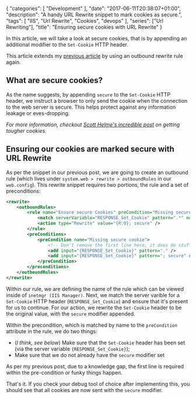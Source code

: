 {
   "categories": [ "Development" ],
   "date": "2017-06-11T20:38:07+01:00",
   "description": "A handy URL Rewrite snippet to mark cookies as secure.",
   "tags": [ "IIS", "Url Rewrite", "Cookies", "devops" ],
   "series": ["Url Rewriting"],
   "title": "Ensuring secure cookies with URL Rewrite"
}

In this article, we will take a look at secure cookies, that is by appending an additional modifier to the `Set-Cookie` HTTP header.

<!--more-->

This article extends my [previous article](/article/2017/06/ensuring-httponly-cookies-with-url-rewrite/) by using an outbound rewrite rule again.

## What are secure cookies?

As the name suggests, by appending `secure` to the `Set-Cookie` HTTP header, we instruct a browser to only send the cookie when the connection to the web server is secure. This helps protect against any information leakage or eves-dropping.

*For more information, checkout [Scott Helme's incredible post](https://scotthelme.co.uk/tough-cookies/) on getting tougher cookies.*

## Ensuring our cookies are marked secure with URL Rewrite

As per the snippet in our previous post, we are going to create an outbound rule (which lives under `system.web > rewrite > outboundRules` in our `web.config`). This rewrite snippet requires two portions, the rule and a set of preconditions:

```xml
<rewrite>
    <outboundRules>
        <rule name="Ensure secure Cookies" preCondition="Missing secure cookie">
            <match serverVariable="RESPONSE_Set_Cookie" pattern=".*" negate="false" />
            <action type="Rewrite" value="{R:0}; secure" />
        </rule>
        <preConditions>
            <preCondition name="Missing secure cookie">
                <!-- Don't remove the first line here, it does do stuff! -->
                <add input="{RESPONSE_Set_Cookie}" pattern="." />
                <add input="{RESPONSE_Set_Cookie}" pattern="; secure" negate="true" />
            </preCondition>
        </preconditions>
    </outboundRules>
</rewrite>
```

Within our rule, we are defining the name of the rule which can be viewed inside of `inetmgr (IIS Manager)`. Next, we match the server varible for a `Set-Cookie` HTTP header (`RESPONSE_Set_Cookie`) and ensure that it's present for us to continue. For our action, we rewrite the `Set-Cookie` header to be the original value, with the `secure` modifier appended.

Within the precondition, which is matched by name to the `preCondition` attribute in the rule, we do two things:

- (*I think, see below*) Make sure that the `Set-Cookie` header has been set (via the server variable `{RESPONSE_Set_Cookie}`);
- Make sure that we do not already have the `secure` modifier set

As per my previous post, due to a knowledge gap, the first line is required within the pre-condition or funky things happen.

That's it. If you check your debug tool of choice after implementing this, you should see that all cookies are now sent with the `secure` modifier.
